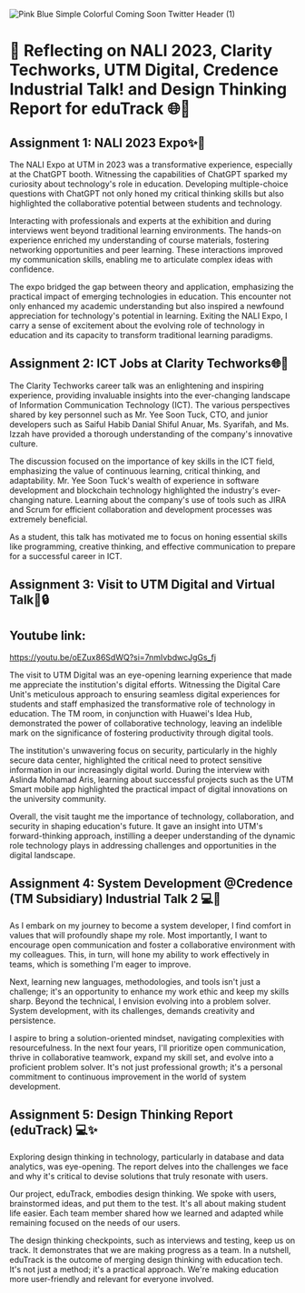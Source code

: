 ![Pink Blue Simple Colorful Coming Soon Twitter Header (1)](https://github.com/abbenishaann/ASSIGNMENTS/assets/148422005/e6e0002d-7017-48b4-b771-3b81d380c660)

# 🌟 Reflecting on NALI 2023, Clarity Techworks, UTM Digital, Credence Industrial Talk! and Design Thinking Report for eduTrack 🌐💼

## Assignment 1: NALI 2023 Expo✨🤖

The NALI Expo at UTM in 2023 was a transformative experience, especially at the ChatGPT booth. Witnessing the capabilities of ChatGPT sparked my curiosity about technology's role in education. Developing multiple-choice questions with ChatGPT not only honed my critical thinking skills but also highlighted the collaborative potential between students and technology.

Interacting with professionals and experts at the exhibition and during interviews went beyond traditional learning environments. The hands-on experience enriched my understanding of course materials, fostering networking opportunities and peer learning. These interactions improved my communication skills, enabling me to articulate complex ideas with confidence.

The expo bridged the gap between theory and application, emphasizing the practical impact of emerging technologies in education. This encounter not only enhanced my academic understanding but also inspired a newfound appreciation for technology's potential in learning. Exiting the NALI Expo, I carry a sense of excitement about the evolving role of technology in education and its capacity to transform traditional learning paradigms.

## Assignment 2: ICT Jobs at Clarity Techworks🌐💼

The Clarity Techworks career talk was an enlightening and inspiring experience, providing invaluable insights into the ever-changing landscape of Information Communication Technology (ICT). The various perspectives shared by key personnel such as Mr. Yee Soon Tuck, CTO, and junior developers such as Saiful Habib Danial Shiful Anuar, Ms. Syarifah, and Ms. Izzah have provided a thorough understanding of the company's innovative culture.

The discussion focused on the importance of key skills in the ICT field, emphasizing the value of continuous learning, critical thinking, and adaptability. Mr. Yee Soon Tuck's wealth of experience in software development and blockchain technology highlighted the industry's ever-changing nature. Learning about the company's use of tools such as JIRA and Scrum for efficient collaboration and development processes was extremely beneficial.

As a student, this talk has motivated me to focus on honing essential skills like programming, creative thinking, and effective communication to prepare for a successful career in ICT.

## Assignment 3: Visit to UTM Digital and Virtual Talk🏢🔒
## Youtube link: 
https://youtu.be/oEZux86SdWQ?si=7nmIvbdwcJgGs_fj

The visit to UTM Digital was an eye-opening learning experience that made me appreciate the institution's digital efforts. Witnessing the Digital Care Unit's meticulous approach to ensuring seamless digital experiences for students and staff emphasized the transformative role of technology in education. The TM room, in conjunction with Huawei's Idea Hub, demonstrated the power of collaborative technology, leaving an indelible mark on the significance of fostering productivity through digital tools.

The institution's unwavering focus on security, particularly in the highly secure data center, highlighted the critical need to protect sensitive information in our increasingly digital world. During the interview with Aslinda Mohamad Aris, learning about successful projects such as the UTM Smart mobile app highlighted the practical impact of digital innovations on the university community.

Overall, the visit taught me the importance of technology, collaboration, and security in shaping education's future. It gave an insight into UTM's forward-thinking approach, instilling a deeper understanding of the dynamic role technology plays in addressing challenges and opportunities in the digital landscape.

## Assignment 4: System Development @Credence (TM Subsidiary) Industrial Talk 2 💻🚀

As I embark on my journey to become a system developer, I find comfort in values that will profoundly shape my role. Most importantly, I want to encourage open communication and foster a collaborative environment with my colleagues. This, in turn, will hone my ability to work effectively in teams, which is something I'm eager to improve.

Next, learning new languages, methodologies, and tools isn't just a challenge; it's an opportunity to enhance my work ethic and keep my skills sharp. Beyond the technical, I envision evolving into a problem solver. System development, with its challenges, demands creativity and persistence.

I aspire to bring a solution-oriented mindset, navigating complexities with resourcefulness. In the next four years, I'll prioritize open communication, thrive in collaborative teamwork, expand my skill set, and evolve into a proficient problem solver. It's not just professional growth; it's a personal commitment to continuous improvement in the world of system development.

## Assignment 5: Design Thinking Report (eduTrack) 💻✨

Exploring design thinking in technology, particularly in database and data analytics, was eye-opening. The report delves into the challenges we face and why it's critical to devise solutions that truly resonate with users.

Our project, eduTrack, embodies design thinking. We spoke with users, brainstormed ideas, and put them to the test. It's all about making student life easier. Each team member shared how we learned and adapted while remaining focused on the needs of our users.

The design thinking checkpoints, such as interviews and testing, keep us on track. It demonstrates that we are making progress as a team. In a nutshell, eduTrack is the outcome of merging design thinking with education tech. It's not just a method; it's a practical approach. We're making education more user-friendly and relevant for everyone involved.














